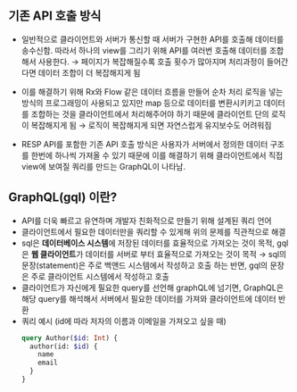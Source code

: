 ## 기존 API 호출 방식

- 일반적으로 클라이언트와 서버가 통신할 때 서버가 구현한 API를 호출해 데이터를 송수신함. 따라서 하나의 view를 그리기 위해 API를 여러번 호출해 데이터를 조합해서 사용한다. → 페이지가 복잡해질수록 호출 횟수가 많아지며 처리과정이 들어간다면 데이터 조합이 더 복잡해지게 됨

- 이를 해결하기 위해 Rx와 Flow 같은 데이터 흐름을 만들어 순차 처리 로직을 넣는 방식의 프로그래밍이 사용되고 있지만 map 등으로 데이터를 변환시키키고 데이터를 조합하는 것을 클라이언트에서 처리해주어야 하기 때문에 클라이언트 단의 로직이 복잡해지게 됨 → 로직이 복잡해지게 되면 자연스럽게 유지보수도 어려워짐
- RESP API를 포함한 기존 API 호출 방식은 사용자가 서버에서 정의한 데이터 구조를 한번에 하나씩 가져올 수 있기 때문에 이를 해결하기 위해 클라이언트에서 직접 view에 보여질 쿼리를 만드는 GraphQL이 나타남.

## GraphQL(gql) 이란?

- API를 더욱 빠르고 유연하며 개발자 친화적으로 만들기 위해 설계된 쿼리 언어
- 클라이언트에서 필요한 데이터만을 쿼리할 수 있게해 위의 문제를 직관적으로 해결
- sql은 **데이터베이스 시스템**에 저장된 데이터를 효율적으로 가져오는 것이 목적, gql은 **웹 클라이언트**가 데이터를 서버로 부터 효율적으로 가져오는 것이 목적 → sql의 문장(statement)은 주로 백앤드 시스템에서 작성하고 호출 하는 반면, gql의 문장은 주로 클라이언트 시스템에서 작성하고 호출
- 클라이언트가 자신에게 필요한 query를 선언해 graphQL에 넘기면, GraphQL은 해당 query를 해석해서 서버에서 필요한 데이터를 가져와 클라이언트에 데이터 반환
- 쿼리 예시 (id에 따라 저자의 이름과 이메일을 가져오고 싶을 때)
  ```graphql
  query Author($id: Int) {
    author(id: $id) {
      name
      email
    }
  }
  ```
